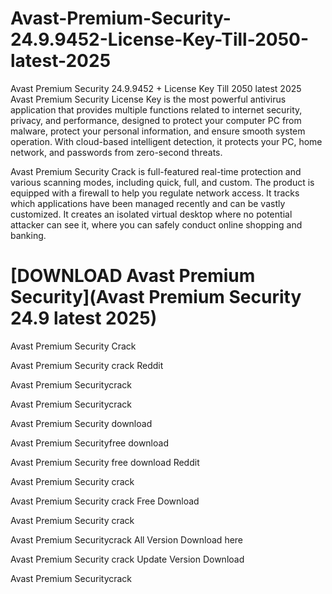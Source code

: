 # Avast-Premium-Security-24.9.9452-License-Key-Till-2050-latest-2025
Avast Premium Security 24.9.9452 + License Key Till 2050 latest 2025
Avast Premium Security License Key is the most powerful antivirus application that provides multiple functions related to internet security, privacy, and performance, designed to protect your computer PC from malware, protect your personal information, and ensure smooth system operation. With cloud-based intelligent detection, it protects your PC, home network, and passwords from zero-second threats. 

Avast Premium Security Crack is full-featured real-time protection and various scanning modes, including quick, full, and custom. The product is equipped with a firewall to help you regulate network access. It tracks which applications have been managed recently and can be vastly customized. It creates an isolated virtual desktop where no potential attacker can see it, where you can safely conduct online shopping and banking. 
# [DOWNLOAD Avast Premium Security](Avast Premium Security 24.9 latest 2025)
 Avast Premium Security Crack

 Avast Premium Security crack Reddit

 Avast Premium Securitycrack

 Avast Premium Securitycrack

 Avast Premium Security download

 Avast Premium Securityfree download

 Avast Premium Security free download Reddit

 Avast Premium Security crack

 Avast Premium Security crack Free Download

 Avast Premium Security crack

 Avast Premium Securitycrack All Version Download here

 Avast Premium Security crack Update Version Download

 Avast Premium Securitycrack
